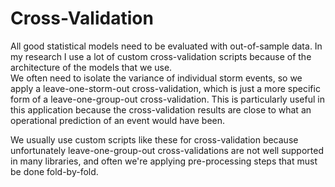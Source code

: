 # Cross-Validation

All good statistical models need to be evaluated with out-of-sample data.  In my research I use a lot of custom cross-validation scripts because of the architecture of the models that we use.  
We often need to isolate the variance of individual storm events, so we apply a leave-one-storm-out cross-validation, which is just a more specific form of a leave-one-group-out cross-validation.
This is particularly useful in this application because the cross-validation results are close to what an operational prediction of an event would have been.  

We usually use custom scripts like these for cross-validation because unfortunately leave-one-group-out cross-validations are not well supported in many libraries, and often we're applying pre-processing steps that must be done fold-by-fold.
